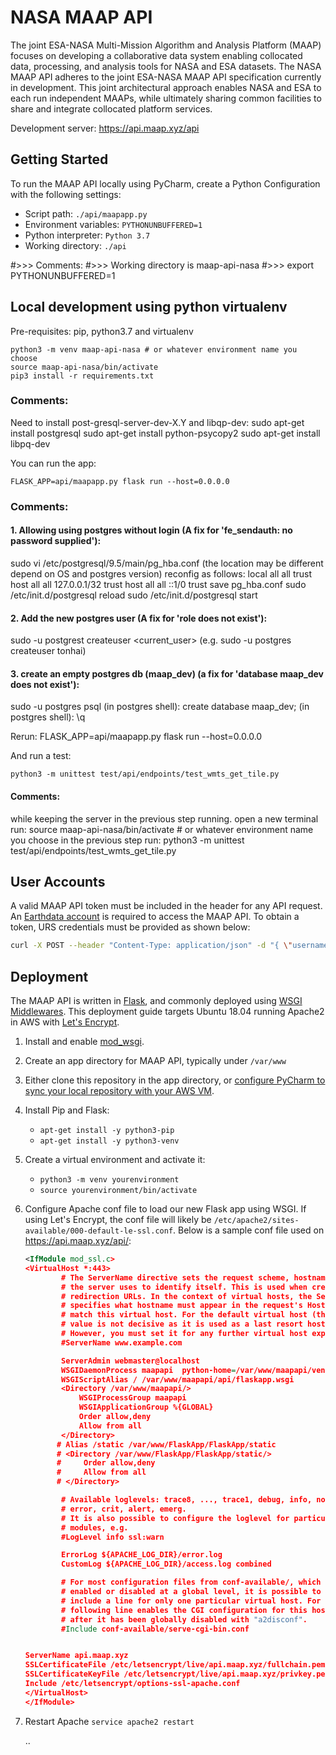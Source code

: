 # NASA MAAP API
The joint ESA-NASA Multi-Mission Algorithm and Analysis Platform (MAAP) focuses on developing a collaborative data system enabling collocated data, processing, and analysis tools for NASA and ESA datasets. The NASA MAAP API adheres to the joint ESA-NASA MAAP API specification currently in development. This joint architectural approach enables NASA and ESA to each run independent MAAPs, while ultimately sharing common facilities to share and integrate collocated platform services.

Development server: https://api.maap.xyz/api

## Getting Started

To run the MAAP API locally using PyCharm, create a Python Configuration with the following settings:

- Script path: `./api/maapapp.py`
- Environment variables: `PYTHONUNBUFFERED=1`
- Python interpreter: `Python 3.7`
- Working directory: `./api`

#>>> Comments:
#>>> Working directory is maap-api-nasa
#>>> export PYTHONUNBUFFERED=1

## Local development using python virtualenv

Pre-requisites: pip, python3.7 and virtualenv

```
python3 -m venv maap-api-nasa # or whatever environment name you choose
source maap-api-nasa/bin/activate
pip3 install -r requirements.txt
```

### Comments:
Need to install post-gresql-server-dev-X.Y and libqp-dev:
sudo apt-get install postgresql
sudo apt-get install python-psycopy2
sudo apt-get install libpq-dev

You can run the app:

```
FLASK_APP=api/maapapp.py flask run --host=0.0.0.0
```
### Comments:
#### 1. Allowing using postgres without login (A fix for 'fe_sendauth: no password supplied'):
 sudo vi /etc/postgresql/9.5/main/pg_hba.conf (the location may be different depend on OS and postgres version)
reconfig as follows: 
    local   all     all     trust
    host    all     all     127.0.0.1/32    trust
    host    all     all     ::1/0           trust
 save pg_hba.conf
 sudo /etc/init.d/postgresql reload
 sudo /etc/init.d/postgresql start

#### 2. Add the new postgres user (A fix for 'role <username> does not exist'): 
 sudo -u postgrest createuser <current_user> (e.g. sudo -u postgres createuser tonhai)

#### 3. create an empty postgres db (maap_dev) (a fix for 'database maap_dev does not exist'):
 sudo -u postgres psql
 (in postgres shell): create database maap_dev;
 (in postgres shell): \q

 Rerun: FLASK_APP=api/maapapp.py flask run --host=0.0.0.0

And run a test:

```
python3 -m unittest test/api/endpoints/test_wmts_get_tile.py
```

#### Comments:
 while keeping the server in the previous step running.
 open a new terminal
 run: source maap-api-nasa/bin/activate # or whatever environment name you choose in the previous step
 run: python3 -m unittest test/api/endpoints/test_wmts_get_tile.py

## User Accounts

A valid MAAP API token must be included in the header for any API request. An [Earthdata account](https://uat.urs.earthdata.nasa.gov) is required to access the MAAP API. To obtain a token, URS credentials must be provided as shown below:

```bash
curl -X POST --header "Content-Type: application/json" -d "{ \"username\": \"urs_username\", \"password\": \"urs_password\" }" https://api.maap.xyz/token
```

## Deployment

The MAAP API is written in [Flask](http://flask.pocoo.org/), and commonly deployed using [WSGI Middlewares](http://flask.pocoo.org/docs/1.0/quickstart/#hooking-in-wsgi-middlewares). This deployment guide targets Ubuntu 18.04 running Apache2 in AWS with [Let's Encrypt](https://letsencrypt.org/).

1. Install and enable [mod_wsgi](https://pypi.org/project/mod_wsgi/).
2. Create an app directory for MAAP API, typically under `/var/www`
3. Either clone this repository in the app directory, or [configure PyCharm to sync your local repository with your AWS VM](https://www.codementor.io/abhishake/pycharm-setup-for-aws-automatic-deployment-m7n8uu2n4).
4. Install Pip and Flask:
    - `apt-get install -y python3-pip`
    - `apt-get install -y python3-venv`
5. Create a virtual environment and activate it:
    - `python3 -m venv yourenvironment`
    - `source yourenvironment/bin/activate`
6. Configure Apache conf file to load our new Flask app using WSGI. If using Let's Encrypt, the conf file will likely be `/etc/apache2/sites-available/000-default-le-ssl.conf`. Below is a sample conf file used on https://api.maap.xyz/api/:

    ```XML
    <IfModule mod_ssl.c>
    <VirtualHost *:443>
            # The ServerName directive sets the request scheme, hostname and port that
            # the server uses to identify itself. This is used when creating
            # redirection URLs. In the context of virtual hosts, the ServerName
            # specifies what hostname must appear in the request's Host: header to
            # match this virtual host. For the default virtual host (this file) this
            # value is not decisive as it is used as a last resort host regardless.
            # However, you must set it for any further virtual host explicitly.
            #ServerName www.example.com
    
            ServerAdmin webmaster@localhost
            WSGIDaemonProcess maapapi  python-home=/var/www/maapapi/venv
            WSGIScriptAlias / /var/www/maapapi/api/flaskapp.wsgi
            <Directory /var/www/maapapi/>
                WSGIProcessGroup maapapi
                WSGIApplicationGroup %{GLOBAL}
                Order allow,deny
                Allow from all
            </Directory>
           # Alias /static /var/www/FlaskApp/FlaskApp/static
           # <Directory /var/www/FlaskApp/FlaskApp/static/>
           #     Order allow,deny
           #     Allow from all
           # </Directory>
    
            # Available loglevels: trace8, ..., trace1, debug, info, notice, warn,
            # error, crit, alert, emerg.
            # It is also possible to configure the loglevel for particular
            # modules, e.g.
            #LogLevel info ssl:warn
    
            ErrorLog ${APACHE_LOG_DIR}/error.log
            CustomLog ${APACHE_LOG_DIR}/access.log combined
    
            # For most configuration files from conf-available/, which are
            # enabled or disabled at a global level, it is possible to
            # include a line for only one particular virtual host. For example the
            # following line enables the CGI configuration for this host only
            # after it has been globally disabled with "a2disconf".
            #Include conf-available/serve-cgi-bin.conf
    
    
    ServerName api.maap.xyz
    SSLCertificateFile /etc/letsencrypt/live/api.maap.xyz/fullchain.pem
    SSLCertificateKeyFile /etc/letsencrypt/live/api.maap.xyz/privkey.pem
    Include /etc/letsencrypt/options-ssl-apache.conf
    </VirtualHost>
    </IfModule>
    ```
7. Restart Apache
    `service apache2 restart`
    
    ..
   

